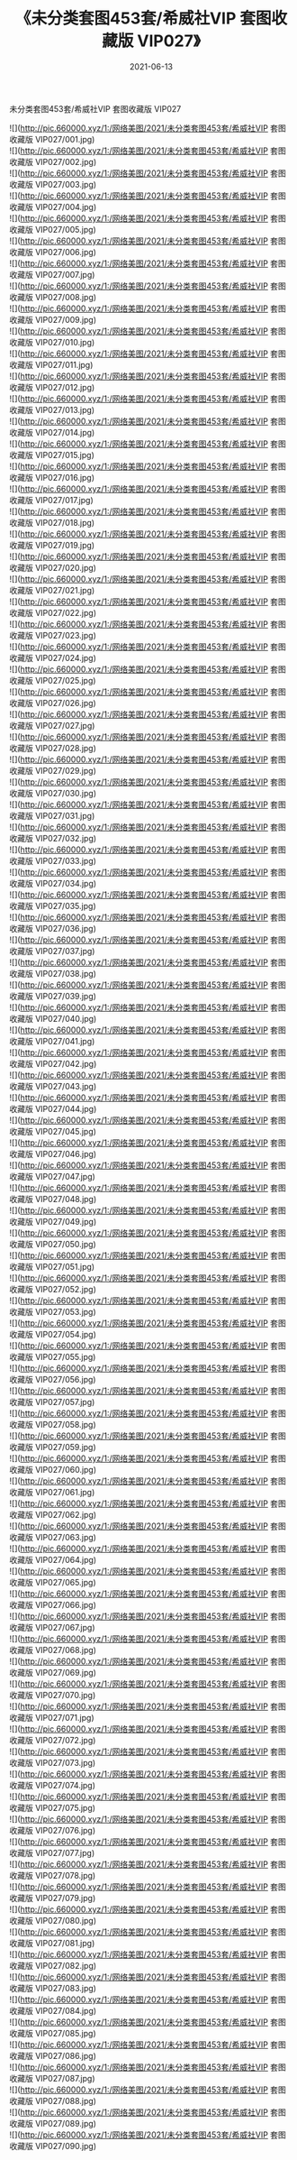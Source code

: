 ﻿---
layout: post
title:  《未分类套图453套/希威社VIP 套图收藏版 VIP027》
date:   2021-06-13
img: http://pic.660000.xyz/1:/网络美图/2021/未分类套图453套/希威社VIP 套图收藏版 VIP027/000.jpg
categories: [美女, 清纯, 唯美]
---

未分类套图453套/希威社VIP 套图收藏版 VIP027

 ![](http://pic.660000.xyz/1:/网络美图/2021/未分类套图453套/希威社VIP 套图收藏版 VIP027/001.jpg) <br>![](http://pic.660000.xyz/1:/网络美图/2021/未分类套图453套/希威社VIP 套图收藏版 VIP027/002.jpg) <br>![](http://pic.660000.xyz/1:/网络美图/2021/未分类套图453套/希威社VIP 套图收藏版 VIP027/003.jpg) <br>![](http://pic.660000.xyz/1:/网络美图/2021/未分类套图453套/希威社VIP 套图收藏版 VIP027/004.jpg) <br>![](http://pic.660000.xyz/1:/网络美图/2021/未分类套图453套/希威社VIP 套图收藏版 VIP027/005.jpg) <br>![](http://pic.660000.xyz/1:/网络美图/2021/未分类套图453套/希威社VIP 套图收藏版 VIP027/006.jpg) <br>![](http://pic.660000.xyz/1:/网络美图/2021/未分类套图453套/希威社VIP 套图收藏版 VIP027/007.jpg) <br>![](http://pic.660000.xyz/1:/网络美图/2021/未分类套图453套/希威社VIP 套图收藏版 VIP027/008.jpg) <br>![](http://pic.660000.xyz/1:/网络美图/2021/未分类套图453套/希威社VIP 套图收藏版 VIP027/009.jpg) <br>![](http://pic.660000.xyz/1:/网络美图/2021/未分类套图453套/希威社VIP 套图收藏版 VIP027/010.jpg) <br>![](http://pic.660000.xyz/1:/网络美图/2021/未分类套图453套/希威社VIP 套图收藏版 VIP027/011.jpg) <br>![](http://pic.660000.xyz/1:/网络美图/2021/未分类套图453套/希威社VIP 套图收藏版 VIP027/012.jpg) <br>![](http://pic.660000.xyz/1:/网络美图/2021/未分类套图453套/希威社VIP 套图收藏版 VIP027/013.jpg) <br>![](http://pic.660000.xyz/1:/网络美图/2021/未分类套图453套/希威社VIP 套图收藏版 VIP027/014.jpg) <br>![](http://pic.660000.xyz/1:/网络美图/2021/未分类套图453套/希威社VIP 套图收藏版 VIP027/015.jpg) <br>![](http://pic.660000.xyz/1:/网络美图/2021/未分类套图453套/希威社VIP 套图收藏版 VIP027/016.jpg) <br>![](http://pic.660000.xyz/1:/网络美图/2021/未分类套图453套/希威社VIP 套图收藏版 VIP027/017.jpg) <br>![](http://pic.660000.xyz/1:/网络美图/2021/未分类套图453套/希威社VIP 套图收藏版 VIP027/018.jpg) <br>![](http://pic.660000.xyz/1:/网络美图/2021/未分类套图453套/希威社VIP 套图收藏版 VIP027/019.jpg) <br>![](http://pic.660000.xyz/1:/网络美图/2021/未分类套图453套/希威社VIP 套图收藏版 VIP027/020.jpg) <br>![](http://pic.660000.xyz/1:/网络美图/2021/未分类套图453套/希威社VIP 套图收藏版 VIP027/021.jpg) <br>![](http://pic.660000.xyz/1:/网络美图/2021/未分类套图453套/希威社VIP 套图收藏版 VIP027/022.jpg) <br>![](http://pic.660000.xyz/1:/网络美图/2021/未分类套图453套/希威社VIP 套图收藏版 VIP027/023.jpg) <br>![](http://pic.660000.xyz/1:/网络美图/2021/未分类套图453套/希威社VIP 套图收藏版 VIP027/024.jpg) <br>![](http://pic.660000.xyz/1:/网络美图/2021/未分类套图453套/希威社VIP 套图收藏版 VIP027/025.jpg) <br>![](http://pic.660000.xyz/1:/网络美图/2021/未分类套图453套/希威社VIP 套图收藏版 VIP027/026.jpg) <br>![](http://pic.660000.xyz/1:/网络美图/2021/未分类套图453套/希威社VIP 套图收藏版 VIP027/027.jpg) <br>![](http://pic.660000.xyz/1:/网络美图/2021/未分类套图453套/希威社VIP 套图收藏版 VIP027/028.jpg) <br>![](http://pic.660000.xyz/1:/网络美图/2021/未分类套图453套/希威社VIP 套图收藏版 VIP027/029.jpg) <br>![](http://pic.660000.xyz/1:/网络美图/2021/未分类套图453套/希威社VIP 套图收藏版 VIP027/030.jpg) <br>![](http://pic.660000.xyz/1:/网络美图/2021/未分类套图453套/希威社VIP 套图收藏版 VIP027/031.jpg) <br>![](http://pic.660000.xyz/1:/网络美图/2021/未分类套图453套/希威社VIP 套图收藏版 VIP027/032.jpg) <br>![](http://pic.660000.xyz/1:/网络美图/2021/未分类套图453套/希威社VIP 套图收藏版 VIP027/033.jpg) <br>![](http://pic.660000.xyz/1:/网络美图/2021/未分类套图453套/希威社VIP 套图收藏版 VIP027/034.jpg) <br>![](http://pic.660000.xyz/1:/网络美图/2021/未分类套图453套/希威社VIP 套图收藏版 VIP027/035.jpg) <br>![](http://pic.660000.xyz/1:/网络美图/2021/未分类套图453套/希威社VIP 套图收藏版 VIP027/036.jpg) <br>![](http://pic.660000.xyz/1:/网络美图/2021/未分类套图453套/希威社VIP 套图收藏版 VIP027/037.jpg) <br>![](http://pic.660000.xyz/1:/网络美图/2021/未分类套图453套/希威社VIP 套图收藏版 VIP027/038.jpg) <br>![](http://pic.660000.xyz/1:/网络美图/2021/未分类套图453套/希威社VIP 套图收藏版 VIP027/039.jpg) <br>![](http://pic.660000.xyz/1:/网络美图/2021/未分类套图453套/希威社VIP 套图收藏版 VIP027/040.jpg) <br>![](http://pic.660000.xyz/1:/网络美图/2021/未分类套图453套/希威社VIP 套图收藏版 VIP027/041.jpg) <br>![](http://pic.660000.xyz/1:/网络美图/2021/未分类套图453套/希威社VIP 套图收藏版 VIP027/042.jpg) <br>![](http://pic.660000.xyz/1:/网络美图/2021/未分类套图453套/希威社VIP 套图收藏版 VIP027/043.jpg) <br>![](http://pic.660000.xyz/1:/网络美图/2021/未分类套图453套/希威社VIP 套图收藏版 VIP027/044.jpg) <br>![](http://pic.660000.xyz/1:/网络美图/2021/未分类套图453套/希威社VIP 套图收藏版 VIP027/045.jpg) <br>![](http://pic.660000.xyz/1:/网络美图/2021/未分类套图453套/希威社VIP 套图收藏版 VIP027/046.jpg) <br>![](http://pic.660000.xyz/1:/网络美图/2021/未分类套图453套/希威社VIP 套图收藏版 VIP027/047.jpg) <br>![](http://pic.660000.xyz/1:/网络美图/2021/未分类套图453套/希威社VIP 套图收藏版 VIP027/048.jpg) <br>![](http://pic.660000.xyz/1:/网络美图/2021/未分类套图453套/希威社VIP 套图收藏版 VIP027/049.jpg) <br>![](http://pic.660000.xyz/1:/网络美图/2021/未分类套图453套/希威社VIP 套图收藏版 VIP027/050.jpg) <br>![](http://pic.660000.xyz/1:/网络美图/2021/未分类套图453套/希威社VIP 套图收藏版 VIP027/051.jpg) <br>![](http://pic.660000.xyz/1:/网络美图/2021/未分类套图453套/希威社VIP 套图收藏版 VIP027/052.jpg) <br>![](http://pic.660000.xyz/1:/网络美图/2021/未分类套图453套/希威社VIP 套图收藏版 VIP027/053.jpg) <br>![](http://pic.660000.xyz/1:/网络美图/2021/未分类套图453套/希威社VIP 套图收藏版 VIP027/054.jpg) <br>![](http://pic.660000.xyz/1:/网络美图/2021/未分类套图453套/希威社VIP 套图收藏版 VIP027/055.jpg) <br>![](http://pic.660000.xyz/1:/网络美图/2021/未分类套图453套/希威社VIP 套图收藏版 VIP027/056.jpg) <br>![](http://pic.660000.xyz/1:/网络美图/2021/未分类套图453套/希威社VIP 套图收藏版 VIP027/057.jpg) <br>![](http://pic.660000.xyz/1:/网络美图/2021/未分类套图453套/希威社VIP 套图收藏版 VIP027/058.jpg) <br>![](http://pic.660000.xyz/1:/网络美图/2021/未分类套图453套/希威社VIP 套图收藏版 VIP027/059.jpg) <br>![](http://pic.660000.xyz/1:/网络美图/2021/未分类套图453套/希威社VIP 套图收藏版 VIP027/060.jpg) <br>![](http://pic.660000.xyz/1:/网络美图/2021/未分类套图453套/希威社VIP 套图收藏版 VIP027/061.jpg) <br>![](http://pic.660000.xyz/1:/网络美图/2021/未分类套图453套/希威社VIP 套图收藏版 VIP027/062.jpg) <br>![](http://pic.660000.xyz/1:/网络美图/2021/未分类套图453套/希威社VIP 套图收藏版 VIP027/063.jpg) <br>![](http://pic.660000.xyz/1:/网络美图/2021/未分类套图453套/希威社VIP 套图收藏版 VIP027/064.jpg) <br>![](http://pic.660000.xyz/1:/网络美图/2021/未分类套图453套/希威社VIP 套图收藏版 VIP027/065.jpg) <br>![](http://pic.660000.xyz/1:/网络美图/2021/未分类套图453套/希威社VIP 套图收藏版 VIP027/066.jpg) <br>![](http://pic.660000.xyz/1:/网络美图/2021/未分类套图453套/希威社VIP 套图收藏版 VIP027/067.jpg) <br>![](http://pic.660000.xyz/1:/网络美图/2021/未分类套图453套/希威社VIP 套图收藏版 VIP027/068.jpg) <br>![](http://pic.660000.xyz/1:/网络美图/2021/未分类套图453套/希威社VIP 套图收藏版 VIP027/069.jpg) <br>![](http://pic.660000.xyz/1:/网络美图/2021/未分类套图453套/希威社VIP 套图收藏版 VIP027/070.jpg) <br>![](http://pic.660000.xyz/1:/网络美图/2021/未分类套图453套/希威社VIP 套图收藏版 VIP027/071.jpg) <br>![](http://pic.660000.xyz/1:/网络美图/2021/未分类套图453套/希威社VIP 套图收藏版 VIP027/072.jpg) <br>![](http://pic.660000.xyz/1:/网络美图/2021/未分类套图453套/希威社VIP 套图收藏版 VIP027/073.jpg) <br>![](http://pic.660000.xyz/1:/网络美图/2021/未分类套图453套/希威社VIP 套图收藏版 VIP027/074.jpg) <br>![](http://pic.660000.xyz/1:/网络美图/2021/未分类套图453套/希威社VIP 套图收藏版 VIP027/075.jpg) <br>![](http://pic.660000.xyz/1:/网络美图/2021/未分类套图453套/希威社VIP 套图收藏版 VIP027/076.jpg) <br>![](http://pic.660000.xyz/1:/网络美图/2021/未分类套图453套/希威社VIP 套图收藏版 VIP027/077.jpg) <br>![](http://pic.660000.xyz/1:/网络美图/2021/未分类套图453套/希威社VIP 套图收藏版 VIP027/078.jpg) <br>![](http://pic.660000.xyz/1:/网络美图/2021/未分类套图453套/希威社VIP 套图收藏版 VIP027/079.jpg) <br>![](http://pic.660000.xyz/1:/网络美图/2021/未分类套图453套/希威社VIP 套图收藏版 VIP027/080.jpg) <br>![](http://pic.660000.xyz/1:/网络美图/2021/未分类套图453套/希威社VIP 套图收藏版 VIP027/081.jpg) <br>![](http://pic.660000.xyz/1:/网络美图/2021/未分类套图453套/希威社VIP 套图收藏版 VIP027/082.jpg) <br>![](http://pic.660000.xyz/1:/网络美图/2021/未分类套图453套/希威社VIP 套图收藏版 VIP027/083.jpg) <br>![](http://pic.660000.xyz/1:/网络美图/2021/未分类套图453套/希威社VIP 套图收藏版 VIP027/084.jpg) <br>![](http://pic.660000.xyz/1:/网络美图/2021/未分类套图453套/希威社VIP 套图收藏版 VIP027/085.jpg) <br>![](http://pic.660000.xyz/1:/网络美图/2021/未分类套图453套/希威社VIP 套图收藏版 VIP027/086.jpg) <br>![](http://pic.660000.xyz/1:/网络美图/2021/未分类套图453套/希威社VIP 套图收藏版 VIP027/087.jpg) <br>![](http://pic.660000.xyz/1:/网络美图/2021/未分类套图453套/希威社VIP 套图收藏版 VIP027/088.jpg) <br>![](http://pic.660000.xyz/1:/网络美图/2021/未分类套图453套/希威社VIP 套图收藏版 VIP027/089.jpg) <br>![](http://pic.660000.xyz/1:/网络美图/2021/未分类套图453套/希威社VIP 套图收藏版 VIP027/090.jpg) <br>